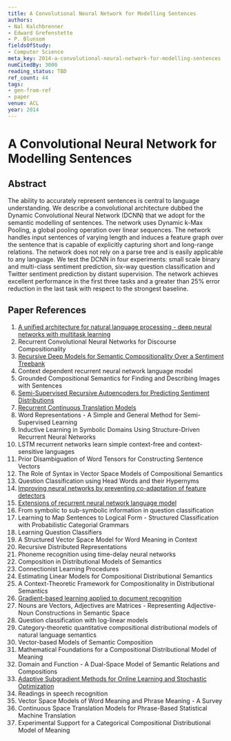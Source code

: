 ```yaml
---
title: A Convolutional Neural Network for Modelling Sentences
authors:
- Nal Kalchbrenner
- Edward Grefenstette
- P. Blunsom
fieldsOfStudy:
- Computer Science
meta_key: 2014-a-convolutional-neural-network-for-modelling-sentences
numCitedBy: 3000
reading_status: TBD
ref_count: 44
tags:
- gen-from-ref
- paper
venue: ACL
year: 2014
---
```


# A Convolutional Neural Network for Modelling Sentences

## Abstract

The ability to accurately represent sentences is central to language understanding. We describe a convolutional architecture dubbed the Dynamic Convolutional Neural Network (DCNN) that we adopt for the semantic modelling of sentences. The network uses Dynamic k-Max Pooling, a global pooling operation over linear sequences. The network handles input sentences of varying length and induces a feature graph over the sentence that is capable of explicitly capturing short and long-range relations. The network does not rely on a parse tree and is easily applicable to any language. We test the DCNN in four experiments: small scale binary and multi-class sentiment prediction, six-way question classification and Twitter sentiment prediction by distant supervision. The network achieves excellent performance in the first three tasks and a greater than 25% error reduction in the last task with respect to the strongest baseline.

## Paper References

1. [A unified architecture for natural language processing - deep neural networks with multitask learning](2008-a-unified-architecture-for-natural-language-processing-deep-neural-networks-with-multitask-learning)
2. Recurrent Convolutional Neural Networks for Discourse Compositionality
3. [Recursive Deep Models for Semantic Compositionality Over a Sentiment Treebank](2013-recursive-deep-models-for-semantic-compositionality-over-a-sentiment-treebank)
4. Context dependent recurrent neural network language model
5. Grounded Compositional Semantics for Finding and Describing Images with Sentences
6. [Semi-Supervised Recursive Autoencoders for Predicting Sentiment Distributions](2011-semi-supervised-recursive-autoencoders-for-predicting-sentiment-distributions)
7. [Recurrent Continuous Translation Models](2013-recurrent-continuous-translation-models)
8. Word Representations - A Simple and General Method for Semi-Supervised Learning
9. Inductive Learning in Symbolic Domains Using Structure-Driven Recurrent Neural Networks
10. LSTM recurrent networks learn simple context-free and context-sensitive languages
11. Prior Disambiguation of Word Tensors for Constructing Sentence Vectors
12. The Role of Syntax in Vector Space Models of Compositional Semantics
13. Question Classification using Head Words and their Hypernyms
14. [Improving neural networks by preventing co-adaptation of feature detectors](2012-improving-neural-networks-by-preventing-co-adaptation-of-feature-detectors)
15. [Extensions of recurrent neural network language model](2011-extensions-of-recurrent-neural-network-language-model)
16. From symbolic to sub-symbolic information in question classification
17. Learning to Map Sentences to Logical Form - Structured Classification with Probabilistic Categorial Grammars
18. Learning Question Classifiers
19. A Structured Vector Space Model for Word Meaning in Context
20. Recursive Distributed Representations
21. Phoneme recognition using time-delay neural networks
22. Composition in Distributional Models of Semantics
23. Connectionist Learning Procedures
24. Estimating Linear Models for Compositional Distributional Semantics
25. A Context-Theoretic Framework for Compositionality in Distributional Semantics
26. [Gradient-based learning applied to document recognition](1998-gradient-based-learning-applied-to-document-recognition)
27. Nouns are Vectors, Adjectives are Matrices - Representing Adjective-Noun Constructions in Semantic Space
28. Question classification with log-linear models
29. Category-theoretic quantitative compositional distributional models of natural language semantics
30. Vector-based Models of Semantic Composition
31. Mathematical Foundations for a Compositional Distributional Model of Meaning
32. Domain and Function - A Dual-Space Model of Semantic Relations and Compositions
33. [Adaptive Subgradient Methods for Online Learning and Stochastic Optimization](2010-adaptive-subgradient-methods-for-online-learning-and-stochastic-optimization)
34. Readings in speech recognition
35. Vector Space Models of Word Meaning and Phrase Meaning - A Survey
36. Continuous Space Translation Models for Phrase-Based Statistical Machine Translation
37. Experimental Support for a Categorical Compositional Distributional Model of Meaning
